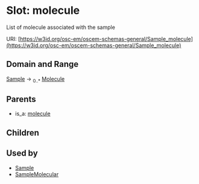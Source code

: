 
# Slot: molecule

List of molecule associated with the sample

URI: [https://w3id.org/osc-em/oscem-schemas-general/Sample_molecule](https://w3id.org/osc-em/oscem-schemas-general/Sample_molecule)


## Domain and Range

[Sample](Sample.md) &#8594;  <sub>0..\*</sub> [Molecule](Molecule.md)

## Parents

 *  is_a: [molecule](molecule.md)

## Children


## Used by

 * [Sample](Sample.md)
 * [SampleMolecular](SampleMolecular.md)

